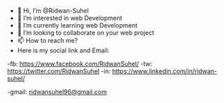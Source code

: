 - 👋 Hi, I’m @Ridwan-Suhel
- 👀 I’m interested in web Development
- 🌱 I’m currently learning web Development
- 💞️ I’m looking to collaborate on your web project
- 📫 How to reach me?
- Here is my social link and Email:

-fb: https://www.facebook.com/RidwanSuhel/
-tw: https://twitter.com/RidwanSuhel
-in: https://www.linkedin.com/in/ridwan-suhel/

-gmail: ridwansuhel96@gmail.com

<!---
Ridwan-Suhel/Ridwan-Suhel is a ✨ special ✨ repository because its `README.md` (this file) appears on your GitHub profile.
You can click the Preview link to take a look at your changes.
--->
